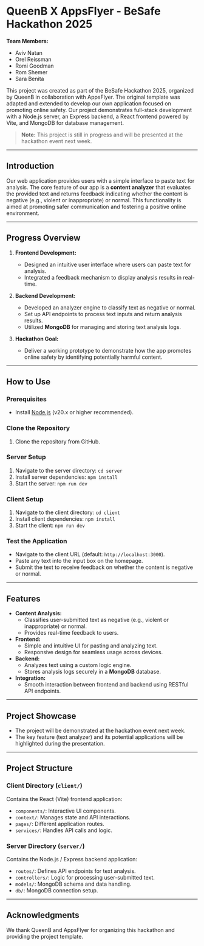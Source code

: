 # **QueenB X AppsFlyer - BeSafe Hackathon 2025**

**Team Members:**  
- Aviv Natan
- Orel Reissman
- Romi Goodman
- Rom Shemer  
- Sara Benita  
  
  
  

This project was created as part of the BeSafe Hackathon 2025, organized by QueenB in collaboration with AppsFlyer. The original template was adapted and extended to develop our own application focused on promoting online safety. Our project demonstrates full-stack development with a Node.js server, an Express backend, a React frontend powered by Vite, and MongoDB for database management.

> **Note:** This project is still in progress and will be presented at the hackathon event next week.

---

## **Introduction**

Our web application provides users with a simple interface to paste text for analysis. The core feature of our app is a **content analyzer** that evaluates the provided text and returns feedback indicating whether the content is negative (e.g., violent or inappropriate) or normal. This functionality is aimed at promoting safer communication and fostering a positive online environment.

---

## **Progress Overview**
1. **Frontend Development:**
   - Designed an intuitive user interface where users can paste text for analysis.
   - Integrated a feedback mechanism to display analysis results in real-time.

2. **Backend Development:**
   - Developed an analyzer engine to classify text as negative or normal.
   - Set up API endpoints to process text inputs and return analysis results.
   - Utilized **MongoDB** for managing and storing text analysis logs.

3. **Hackathon Goal:**
   - Deliver a working prototype to demonstrate how the app promotes online safety by identifying potentially harmful content.

---

## **How to Use**

### Prerequisites
- Install [Node.js](https://nodejs.org/en) (v20.x or higher recommended).

### Clone the Repository
1. Clone the repository from GitHub.

### Server Setup
1. Navigate to the server directory: `cd server`
2. Install server dependencies: `npm install`
3. Start the server: `npm run dev`

### Client Setup
1. Navigate to the client directory: `cd client`
2. Install client dependencies: `npm install`
3. Start the client: `npm run dev`

### Test the Application
- Navigate to the client URL (default: `http://localhost:3000`).
- Paste any text into the input box on the homepage.
- Submit the text to receive feedback on whether the content is negative or normal.

---

## **Features**
- **Content Analysis:**
  - Classifies user-submitted text as negative (e.g., violent or inappropriate) or normal.
  - Provides real-time feedback to users.
- **Frontend:**
  - Simple and intuitive UI for pasting and analyzing text.
  - Responsive design for seamless usage across devices.
- **Backend:**
  - Analyzes text using a custom logic engine.
  - Stores analysis logs securely in a **MongoDB** database.
- **Integration:**
  - Smooth interaction between frontend and backend using RESTful API endpoints.

---

## **Project Showcase**
- The project will be demonstrated at the hackathon event next week.
- The key feature (text analyzer) and its potential applications will be highlighted during the presentation.

---

## **Project Structure**

### Client Directory (`client/`)
Contains the React (Vite) frontend application:
- `components/`: Interactive UI components.
- `context/`: Manages state and API interactions.
- `pages/`: Different application routes.
- `services/`: Handles API calls and logic.

### Server Directory (`server/`)
Contains the Node.js / Express backend application:
- `routes/`: Defines API endpoints for text analysis.
- `controllers/`: Logic for processing user-submitted text.
- `models/`: MongoDB schema and data handling.
- `db/`: MongoDB connection setup.

---

## **Acknowledgments**
We thank QueenB and AppsFlyer for organizing this hackathon and providing the project template.
